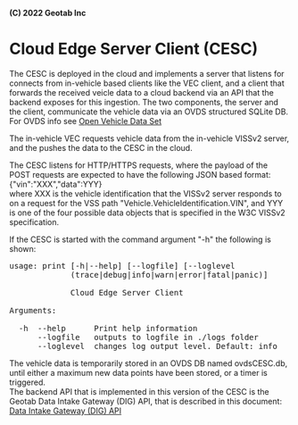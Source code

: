 **(C) 2022 Geotab Inc**<br>

# Cloud Edge Server Client (CESC)

The CESC is deployed in the cloud and implements a server that listens for connects from in-vehicle based clients like the VEC client, 
and a client that forwards the received veicle data to a cloud backend via an API that the backend exposes for this ingestion.
The two components, the server and the client, communicate the vehicle data via an OVDS structured SQLite DB. 
For OVDS info see <a href="https://github.com/COVESA/ccs-components/tree/master/ovds/server">Open Vehicle Data Set</a><br>

The in-vehicle VEC requests vehicle data from the in-vehicle VISSv2 server, and the pushes the data to the CESC in the cloud.<br>

The CESC listens for HTTP/HTTPS requests, where the payload of the POST requests are expected to have the following JSON based format:<br>
{"vin":"XXX","data":YYY}<br>
where XXX is the vehicle identification that the VISSv2 server responds to on a request for the VSS path "Vehicle.VehicleIdentification.VIN", 
and YYY is one of the four possible data objects that is specified in the W3C VISSv2 specification.<br>

If the CESC is started with the command argument "-h" the following is shown:<br>
<pre>
usage: print [-h|--help] [--logfile] [--loglevel
             (trace|debug|info|warn|error|fatal|panic)]

             Cloud Edge Server Client

Arguments:

  -h  --help      Print help information
      --logfile   outputs to logfile in ./logs folder
      --loglevel  changes log output level. Default: info
</pre>

The vehicle data is temporarily stored in an OVDS DB named ovdsCESC.db, until either a maximum new data points have been stored, or a timer is triggered.<br>
The backend API that is implemented in this version of the CESC is the Geotab Data Intake Gateway (DIG) API, that is described in this document:<br>
<a href="https://docs.google.com/document/d/1XFHQ1s-um6HcW3qPRNiKX7bj-_X-O--4Fj4_j_An8U0/edit?usp=sharing">Data Intake Gateway (DIG) API</a>

